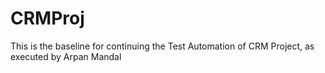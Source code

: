 # CRMProj

This is the baseline for continuing the Test Automation of CRM Project, as executed by Arpan Mandal
